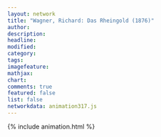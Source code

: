 ```yaml
---
layout: network
title: "Wagner, Richard: Das Rheingold (1876)"
author:
description:
headline:
modified:
category:
tags:
imagefeature: 
mathjax: 
chart: 
comments: true
featured: false
list: false
networkdata: animation317.js
---
```

{% include animation.html %}
